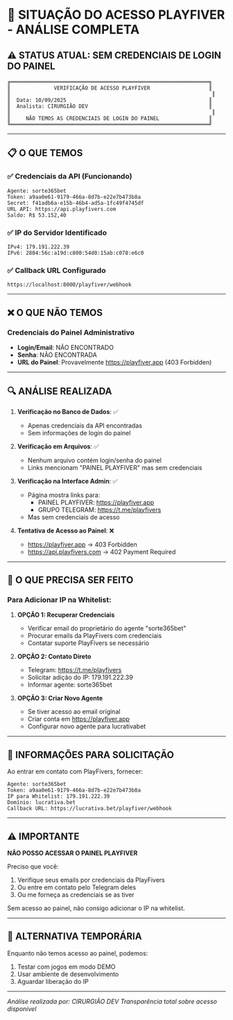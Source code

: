 # 🔐 SITUAÇÃO DO ACESSO PLAYFIVER - ANÁLISE COMPLETA

## ⚠️ STATUS ATUAL: SEM CREDENCIAIS DE LOGIN DO PAINEL

```
╔════════════════════════════════════════════════════════════════╗
║              VERIFICAÇÃO DE ACESSO PLAYFIVER                   ║
║                                                                 ║
║  Data: 10/09/2025                                              ║
║  Analista: CIRURGIÃO DEV                                       ║
║                                                                 ║
║     NÃO TEMOS AS CREDENCIAIS DE LOGIN DO PAINEL                ║
╚════════════════════════════════════════════════════════════════╝
```

---

## 📋 O QUE TEMOS

### ✅ Credenciais da API (Funcionando)
```
Agente: sorte365bet
Token: a9aa0e61-9179-466a-8d7b-e22e7b473b8a
Secret: f41adb6a-e15b-46b4-ad5a-1fc49f4745df
URL API: https://api.playfivers.com
Saldo: R$ 53.152,40
```

### ✅ IP do Servidor Identificado
```
IPv4: 179.191.222.39
IPv6: 2804:56c:a19d:c800:54d0:15ab:c078:e6c0
```

### ✅ Callback URL Configurado
```
https://localhost:8000/playfiver/webhook
```

---

## ❌ O QUE NÃO TEMOS

### Credenciais do Painel Administrativo
- **Login/Email**: NÃO ENCONTRADO
- **Senha**: NÃO ENCONTRADA
- **URL do Painel**: Provavelmente https://playfiver.app (403 Forbidden)

---

## 🔍 ANÁLISE REALIZADA

1. **Verificação no Banco de Dados**: ✅
   - Apenas credenciais da API encontradas
   - Sem informações de login do painel

2. **Verificação em Arquivos**: ✅
   - Nenhum arquivo contém login/senha do painel
   - Links mencionam "PAINEL PLAYFIVER" mas sem credenciais

3. **Verificação na Interface Admin**: ✅
   - Página mostra links para:
     - PAINEL PLAYFIVER: https://playfiver.app
     - GRUPO TELEGRAM: https://t.me/playfivers
   - Mas sem credenciais de acesso

4. **Tentativa de Acesso ao Painel**: ❌
   - https://playfiver.app → 403 Forbidden
   - https://api.playfivers.com → 402 Payment Required

---

## 🎯 O QUE PRECISA SER FEITO

### Para Adicionar IP na Whitelist:

1. **OPÇÃO 1: Recuperar Credenciais** 
   - Verificar email do proprietário do agente "sorte365bet"
   - Procurar emails da PlayFivers com credenciais
   - Contatar suporte PlayFivers se necessário

2. **OPÇÃO 2: Contato Direto**
   - Telegram: https://t.me/playfivers
   - Solicitar adição do IP: 179.191.222.39
   - Informar agente: sorte365bet

3. **OPÇÃO 3: Criar Novo Agente**
   - Se tiver acesso ao email original
   - Criar conta em https://playfiver.app
   - Configurar novo agente para lucrativabet

---

## 📝 INFORMAÇÕES PARA SOLICITAÇÃO

Ao entrar em contato com PlayFivers, fornecer:

```
Agente: sorte365bet
Token: a9aa0e61-9179-466a-8d7b-e22e7b473b8a
IP para Whitelist: 179.191.222.39
Domínio: lucrativa.bet
Callback URL: https://lucrativa.bet/playfiver/webhook
```

---

## ⚠️ IMPORTANTE

**NÃO POSSO ACESSAR O PAINEL PLAYFIVER**

Preciso que você:
1. Verifique seus emails por credenciais da PlayFivers
2. Ou entre em contato pelo Telegram deles
3. Ou me forneça as credenciais se as tiver

Sem acesso ao painel, não consigo adicionar o IP na whitelist.

---

## 🔧 ALTERNATIVA TEMPORÁRIA

Enquanto não temos acesso ao painel, podemos:
1. Testar com jogos em modo DEMO
2. Usar ambiente de desenvolvimento
3. Aguardar liberação do IP

---

*Análise realizada por: CIRURGIÃO DEV*
*Transparência total sobre acesso disponível*
